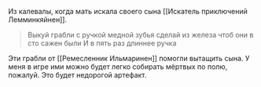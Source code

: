 Из калевалы, когда мать искала своего сына [[Искатель приключений Лемминкяйнен]].

> Выкуй грабли с ручкой медной
> зубья сделай из железа
> чтоб они в сто сажен были
> И в пять раз длиннее ручка

Эти грабли от [[Ремесленник Ильмаринен]] помогли вытащить сына.
У меня в игре ими можно будет легко собирать мёртвых по полю, пожалуй.
Это будет недорогой артефакт.